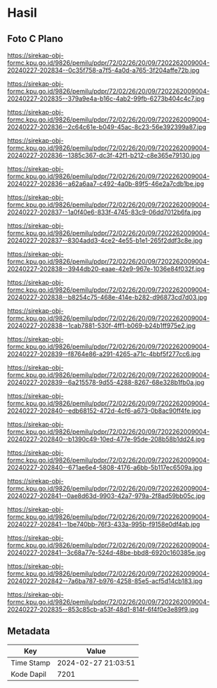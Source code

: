# Hasil

## Foto C Plano

https://sirekap-obj-formc.kpu.go.id/9826/pemilu/pdpr/72/02/26/20/09/7202262009004-20240227-202834--0c35f758-a7f5-4a0d-a765-3f204affe72b.jpg

https://sirekap-obj-formc.kpu.go.id/9826/pemilu/pdpr/72/02/26/20/09/7202262009004-20240227-202835--379a9e4a-b16c-4ab2-99fb-6273b404c4c7.jpg

https://sirekap-obj-formc.kpu.go.id/9826/pemilu/pdpr/72/02/26/20/09/7202262009004-20240227-202836--2c64c61e-b049-45ac-8c23-56e392399a87.jpg

https://sirekap-obj-formc.kpu.go.id/9826/pemilu/pdpr/72/02/26/20/09/7202262009004-20240227-202836--1385c367-dc3f-42f1-b212-c8e365e79130.jpg

https://sirekap-obj-formc.kpu.go.id/9826/pemilu/pdpr/72/02/26/20/09/7202262009004-20240227-202836--a62a6aa7-c492-4a0b-89f5-46e2a7cdb1be.jpg

https://sirekap-obj-formc.kpu.go.id/9826/pemilu/pdpr/72/02/26/20/09/7202262009004-20240227-202837--1a0f40e6-833f-4745-83c9-06dd7012b6fa.jpg

https://sirekap-obj-formc.kpu.go.id/9826/pemilu/pdpr/72/02/26/20/09/7202262009004-20240227-202837--8304add3-4ce2-4e55-b1e1-265f2ddf3c8e.jpg

https://sirekap-obj-formc.kpu.go.id/9826/pemilu/pdpr/72/02/26/20/09/7202262009004-20240227-202838--3944db20-eaae-42e9-967e-1036e84f032f.jpg

https://sirekap-obj-formc.kpu.go.id/9826/pemilu/pdpr/72/02/26/20/09/7202262009004-20240227-202838--b8254c75-468e-414e-b282-d96873cd7d03.jpg

https://sirekap-obj-formc.kpu.go.id/9826/pemilu/pdpr/72/02/26/20/09/7202262009004-20240227-202838--1cab7881-530f-4ff1-b069-b24b1ff975e2.jpg

https://sirekap-obj-formc.kpu.go.id/9826/pemilu/pdpr/72/02/26/20/09/7202262009004-20240227-202839--f8764e86-a291-4265-a71c-4bbf5f277cc6.jpg

https://sirekap-obj-formc.kpu.go.id/9826/pemilu/pdpr/72/02/26/20/09/7202262009004-20240227-202839--6a215578-9d55-4288-8267-68e328b1fb0a.jpg

https://sirekap-obj-formc.kpu.go.id/9826/pemilu/pdpr/72/02/26/20/09/7202262009004-20240227-202840--edb68152-472d-4cf6-a673-0b8ac90ff4fe.jpg

https://sirekap-obj-formc.kpu.go.id/9826/pemilu/pdpr/72/02/26/20/09/7202262009004-20240227-202840--b1390c49-10ed-477e-95de-208b58b1dd24.jpg

https://sirekap-obj-formc.kpu.go.id/9826/pemilu/pdpr/72/02/26/20/09/7202262009004-20240227-202840--671ae6e4-5808-4176-a6bb-5b117ec6509a.jpg

https://sirekap-obj-formc.kpu.go.id/9826/pemilu/pdpr/72/02/26/20/09/7202262009004-20240227-202841--0ae8d63d-9903-42a7-979a-2f8ad59bb05c.jpg

https://sirekap-obj-formc.kpu.go.id/9826/pemilu/pdpr/72/02/26/20/09/7202262009004-20240227-202841--1be740bb-76f3-433a-995b-f9158e0df4ab.jpg

https://sirekap-obj-formc.kpu.go.id/9826/pemilu/pdpr/72/02/26/20/09/7202262009004-20240227-202841--3c68a77e-524d-48be-bbd8-6920c160385e.jpg

https://sirekap-obj-formc.kpu.go.id/9826/pemilu/pdpr/72/02/26/20/09/7202262009004-20240227-202842--7a6ba787-b976-4258-85e5-acf5d14cb183.jpg

https://sirekap-obj-formc.kpu.go.id/9826/pemilu/pdpr/72/02/26/20/09/7202262009004-20240227-202835--853c85cb-a53f-48d1-814f-6f4f0e3e89f9.jpg


## Metadata

| Key        | Value               |
| ---------- | ------------------- |
| Time Stamp | 2024-02-27 21:03:51 |
| Kode Dapil | 7201                |



